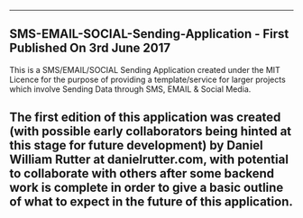 ------------------------------------------------------------------------------------
SMS-EMAIL-SOCIAL-Sending-Application - First Published On 3rd June 2017
------------------------------------------------------------------------------------
This is a SMS/EMAIL/SOCIAL Sending Application created under the MIT Licence for the purpose of providing a template/service for larger projects which involve Sending Data through SMS, EMAIL & Social Media.

The first edition of this application was created (with possible early collaborators being hinted at this stage for future development) by Daniel William Rutter at danielrutter.com, with potential to collaborate with others after some backend work is complete in order to give a basic outline of what to expect in the future of this application.
------------------------------------------------------------------------------------
